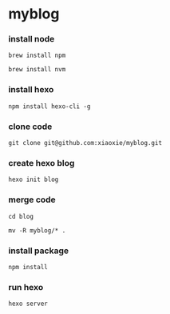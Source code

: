 # myblog


### install node

	brew install npm

	brew install nvm

### install hexo 

	npm install hexo-cli -g

### clone code

	git clone git@github.com:xiaoxie/myblog.git

### create hexo blog

	hexo init blog

### merge code

	cd blog

	mv -R myblog/* .

### install package

	npm install

### run hexo

	hexo server
